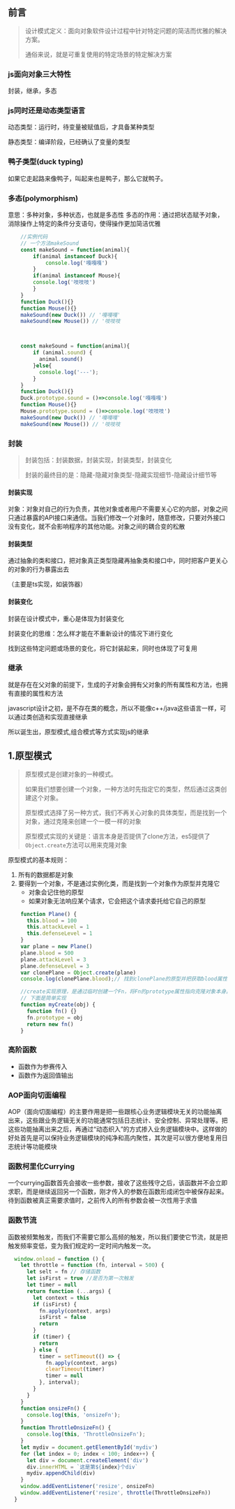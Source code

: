 ## 前言

> 设计模式定义：面向对象软件设计过程中针对特定问题的简洁而优雅的解决方案。
>
> 通俗来说，就是可重复使用的特定场景的特定解决方案

### js面向对象三大特性

封装，继承，多态

### js同时还是动态类型语言

动态类型：运行时，待变量被赋值后，才具备某种类型

静态类型：编译阶段，已经确认了变量的类型

### 鸭子类型(duck typing)

如果它走起路来像鸭子，叫起来也是鸭子，那么它就鸭子。

### 多态(polymorphism)

意思：多种对象，多种状态，也就是多态性
多态的作用：通过把状态赋予对象，消除操作上特定的条件分支语句，使得操作更加简洁优雅

```js
    //实例代码
    // 一个方法makeSound
    const makeSound = function(animal){
        if(animal instanceof Duck){
            console.log('嘎嘎嘎')
        }
        if(animal instanceof Mouse){
        console.log('吱吱吱')
        }
    }
    function Duck(){}
    function Mouse(){}
    makeSound(new Duck()) // '嘎嘎嘎'
    makeSound(new Mouse()) // '吱吱吱



    const makeSound = function(animal){
        if (animal.sound) {
          animal.sound()
        }else{
          console.log('---');
        }
    }
    function Duck(){}
    Duck.prototype.sound = ()=>console.log('嘎嘎嘎')
    function Mouse(){}
    Mouse.prototype.sound = ()=>console.log('吱吱吱')
    makeSound(new Duck()) // '嘎嘎嘎'
    makeSound(new Mouse()) // '吱吱吱
```

### 封装

> 封装包括：封装数据，封装实现，封装类型，封装变化
>
> 封装的最终目的是：隐藏-隐藏对象类型-隐藏实现细节-隐藏设计细节等

#### 封装实现

对象：对象对自己的行为负责，其他对象或者用户不需要关心它的内部，对象之间只通过暴露的API接口来通信。当我们修改一个对象时，随意修改，只要对外接口没有变化，就不会影响程序的其他功能。对象之间的耦合变的松散

#### 封装类型

通过抽象的类和接口，把对象真正类型隐藏再抽象类和接口中，同时把客户更关心的对象的行为暴露出去

（主要是ts实现，如装饰器）

#### 封装变化

封装在设计模式中，重心是体现为封装变化

封装变化的思维：怎么样才能在不重新设计的情况下进行变化

找到这些特定问题或场景的变化，将它封装起来，同时也体现了可复用

### 继承

就是存在在父对象的前提下，生成的子对象会拥有父对象的所有属性和方法，也拥有直接的属性和方法

javascript设计之初，是不存在类的概念，所以不能像c++/java这些语言一样，可以通过类创造和实现直接继承

所以诞生出，原型模式,组合模式等方式实现js的继承

## 1.原型模式

> 原型模式是创建对象的一种模式。
>
> 如果我们想要创建一个对象，一种方法时先指定它的类型，然后通过这类创建这个对象。
>
> 原型模式选择了另一种方式，我们不再关心对象的具体类型，而是找到一个对象，通过克隆来创建一个一模一样的对象
>
> 原型模式实现的关键是：语言本身是否提供了clone方法，es5提供了`Object.create`方法可以用来克隆对象

原型模式的基本规则：

1. 所有的数据都是对象
2. 要得到一个对象，不是通过实例化类，而是找到一个对象作为原型并克隆它
   + 对象会记住他的原型
   + 如果对象无法响应某个请求，它会把这个请求委托给它自己的原型

```javascript
    function Plane() {
      this.blood = 100
      this.attackLevel = 1
      this.defenseLevel = 1
    }
    var plane = new Plane()
    plane.blood = 500
    plane.attackLevel = 3
    plane.defenseLevel = 3
    var clonePlane = Object.create(plane)
    console.log(clonePlane.blood);// 找到clonePlane的原型并把获取blood属性的请求委托给它自己的原型

	//create实现原理，是通过临时创建一个Fn，将Fn的prototype属性指向克隆对象本身。然后返回 new Fn()
	// 下面是简单实现
    function myCreate(obj) {
      function fn() {}
      fn.prototype = obj
      return new fn()
    }
```

### 高阶函数

+ 函数作为参赛传入
+ 函数作为返回值输出

### AOP面向切面编程

AOP（面向切面编程）的主要作用是把一些跟核心业务逻辑模块无关的功能抽离出来，这些跟业务逻辑无关的功能通常包括日志统计、安全控制、异常处理等。把这些功能抽离出来之后，再通过“动态织入”的方式掺入业务逻辑模块中。这样做的好处首先是可以保持业务逻辑模块的纯净和高内聚性，其次是可以很方便地复用日志统计等功能模块

### 函数柯里化Currying

一个currying函数首先会接收一些参数，接收了这些残守之后，该函数并不会立即求职，而是继续返回另一个函数，刚才传入的参数在函数形成闭包中被保存起来。待到函数被真正需要求值时，之前传入的所有参数会被一次性用于求值

### 函数节流

函数被频繁触发，而我们不需要它那么高频的触发，所以我们要使它节流，就是把触发频率变低，变为我们规定的一定时间内触发一次。

```javascript
  window.onload = function () {
    let throttle = function (fn, interval = 500) {
      let selt = fn // 存储函数
      let isFirst = true //是否为第一次触发
      let timer = null
      return function (...args) {
        let context = this
        if (isFirst) {
          fn.apply(context, args)
          isFirst = false
          return
        }
        if (timer) {
          return
        } else {
          timer = setTimeout(() => {
            fn.apply(context, args)
            clearTimeout(timer)
            timer = null
          }, interval);
        }
      }
    }
    function onsizeFn() {
      console.log(this, 'onsizeFn');
    }
    function ThrottleOnsizeFn() {
      console.log(this, 'ThrottleOnsizeFn');
    }
    let mydiv = document.getElementById('mydiv')
    for (let index = 0; index < 100; index++) {
      let div = document.createElement('div')
      div.innerHTML = `这是第${index}个div`
      mydiv.appendChild(div)
    }
    window.addEventListener('resize', onsizeFn)
    window.addEventListener('resize', throttle(ThrottleOnsizeFn))
  }
```



